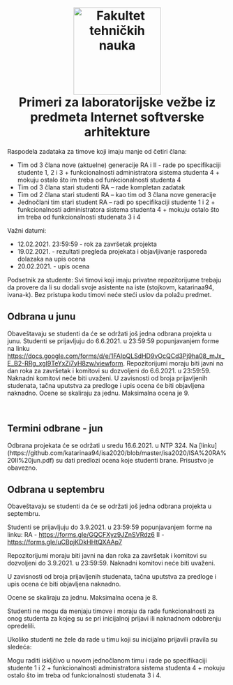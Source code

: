 <h1 align="center">
  <a name="logo" href="http://ftn.uns.ac.rs/691618389/fakultet-tehnickih-nauka"><img src="https://i.imgur.com/eBaobcQ.jpg" alt="Fakultet tehničkih nauka" width="200"></a>
  <br>
  Primeri za laboratorijske vežbe iz predmeta Internet softverske arhitekture
</h1>

Raspodela zadataka za timove koji imaju manje od četiri člana:
<ul>
<li>Tim od 3 člana nove (aktuelne) generacije RA i II - rade po specifikaciji studente 1, 2 i 3 + funkcionalnosti administratora sistema studenta 4 + mokuju ostalo što im treba od funkcionalnosti studenta 4</li>
  <li>Tim od 3 člana stari studenti RA – rade kompletan zadatak</li>
  <li>Tim od 2 člana stari studenti RA – kao tim od 3 člana nove generacije</li>
<li>Jednočlani tim stari student RA – radi po specifikaciji studente 1 i 2 + funkcionalnosti administratora sistema studenta 4 + mokuju ostalo što im treba od funkcionalnosti studenata 3 i 4</li>
 </ul>
 
 Važni datumi:
 <ul>
 	<li>12.02.2021. 23:59:59 - rok za završetak projekta</li>
	<li>19.02.2021. - rezultati pregleda projekata i objavljivanje rasporeda dolazaka na upis ocena</li>
	<li>20.02.2021. - upis ocena</li>
 </ul>

Podsetnik za studente:
Svi timovi koji imaju privatne repozitorijume trebaju da provere da li su dodali svoje asistente na iste (stojkovm, katarinaa94, ivana-k). Bez pristupa kodu timovi neće steći uslov da polažu predmet.

<h2> Odbrana u junu </h2>

Obaveštavaju se studenti da će se održati još jedna odbrana projekta u junu.
Studenti se prijavljuju do 6.6.2021. u 23:59:59 popunjavanjem forme na linku https://docs.google.com/forms/d/e/1FAIpQLSdHD9vOcQCd3Pj9ha08_mJx_E_B2-RRg_xgI9TeYxZi7yH8zw/viewform.
Repozitorijumi moraju biti javni na dan roka za završetak i komitovi su dozvoljeni do 6.6.2021. u 23:59:59. Naknadni komitovi neće biti uvaženi.
U zavisnosti od broja prijavljenih studenata, tačna uputstva za predloge i upis ocena će biti objavljena naknadno.
Ocene se skaliraju za jednu. Maksimalna ocena je 9.


<br>
<h2>Termini odbrane - jun </h2>
Odbrana projekata će se održati u sredu 16.6.2021. u NTP 324.
Na [linku](https://github.com/katarinaa94/isa2020/blob/master/isa2020/ISA%20RA%20II%20jun.pdf) su dati predlozi ocena koje studenti brane. Prisustvo je obavezno.


<br>
<h2> Odbrana u septembru </h2>

Obaveštavaju se studenti da će se održati još jedna odbrana projekta u septembru.

Studenti se prijavljuju do 3.9.2021. u 23:59:59 popunjavanjem forme na linku:
RA - https://forms.gle/GQCFXyz9JZnSVRdz6
II - https://forms.gle/uCBpjKDkHHtQXAAp7

Repozitorijumi moraju biti javni na dan roka za završetak i komitovi su dozvoljeni do 3.9.2021. u 23:59:59. Naknadni komitovi neće biti uvaženi.

U zavisnosti od broja prijavljenih studenata, tačna uputstva za predloge i upis ocena će biti objavljena naknadno.

Ocene se skaliraju za jednu. Maksimalna ocena je 8.

Studenti ne mogu da menjaju timove i moraju da rade funkcionalnosti za onog studenta za kojeg su se pri inicijalnoj prijavi ili naknadnom odobrenju opredelili.

Ukoliko studenti ne žele da rade u timu koji su inicijalno prijavili pravila su sledeća:

Mogu raditi iskljčivo u novom jednočlanom timu i rade po specifikaciji studente 1 i 2 + funkcionalnosti administratora sistema studenta 4 + mokuju ostalo što im treba od funkcionalnosti studenata 3 i 4.
